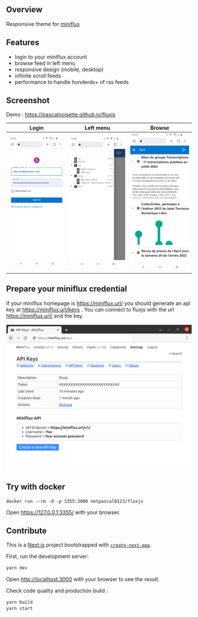 
## Overview

Responsive theme for [miniflux](https://github.com/miniflux/miniflux)




## Features

- login to your miniflux account
- browse feed in left menu
- responsive design (mobile, desktop)
- infinite scroll feeds
- performance to handle hunderds+ of rss feeds

## Screenshot

Demo : https://pascalnoisette.github.io/fluxjs

|Login|Left menu|Browse|
|---|---|---|
|![Screenshot - Login](./docs/login.png)|![Screenshot - Left menu](./docs/menu.png)|![Screen Reader](./docs/fluxjs.png)|





## Prepare your miniflux credential

If your miniflux homepage is https://miniflux.url/ you should generate an api key at https://miniflux.url/keys . You can connect to fluxjs with the url https://miniflux.url/ and the key. 

![Generate Miniflux key](./docs/apikey.png)



## Try with docker

```
docker run --rm -d -p 3355:3000 netpascal0123/fluxjs
```

Open https://127.0.0.1:3355/ with your browser.

## Contribute

This is a [Next.js](https://nextjs.org/) project bootstrapped with [`create-next-app`](https://github.com/vercel/next.js/tree/canary/packages/create-next-app).

First, run the development server:

```bash
yarn dev
```
Open [http://localhost:3000](http://localhost:3000) with your browser to see the result.

Check code quality and production build :

```bash
yarn build
yarn start
```
